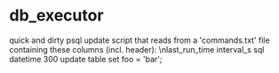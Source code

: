 # db_executor
quick and dirty psql update script that reads from a 'commands.txt' file containing these columns (incl. header):
\nlast_run_time  interval_s  sql
datetime  300  update table set foo = 'bar';
